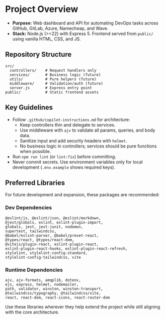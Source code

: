 # Project Overview

- **Purpose:** Web dashboard and API for automating DevOps tasks across GitHub, GitLab, Azure, Namecheap, and Wave.
- **Stack:** Node.js (>=22) with Express 5. Frontend served from `public/` using vanilla HTML, CSS, and JS.

## Repository Structure

```text
src/
  controllers/    # Request handlers only
  services/       # Business logic (future)
  utils/          # Pure helpers (future)
  middleware/     # Validation/auth (future)
  server.js       # Express entry point
public/           # Static frontend assets
```

## Key Guidelines

- Follow `.github/copilot-instructions.md` for architecture:
  - Keep controllers thin and delegate to services.
  - Use middleware with `ajv` to validate all params, queries, and body data.
  - Sanitize input and add security headers with `helmet`.
  - No business logic in controllers; services should be pure functions when possible.
- Run `npm run lint` (or `lint:fix`) before committing.
- Never commit secrets. Use environment variables only for local development (`.env.example` shows required keys).

## Preferred Libraries

For future development and expansion, these packages are recommended:

### Dev Dependencies

```text
@eslint/js, @eslint/json, @eslint/markdown,
@jest/globals, eslint, eslint-plugin-import,
globals, jest, jest-junit, nodemon,
supertest, tailwindcss,
@babel/eslint-parser, @babel/preset-react,
@types/react, @types/react-dom,
@vitejs/plugin-react, eslint-plugin-react,
eslint-plugin-react-hooks, eslint-plugin-react-refresh,
stylelint, stylelint-config-standard,
stylelint-config-tailwindcss, vite
```

### Runtime Dependencies

```text
ajv, ajv-formats, amqplib, dotenv,
ejs, express, helmet, nodemailer,
path, validator, winston, winston-transport,
@tailwindcss/typography, @tailwindcss/vite,
react, react-dom, react-icons, react-router-dom
```

Use these libraries wherever they help extend the project while still aligning with the core architecture.
